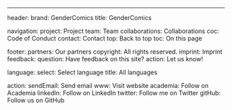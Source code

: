 ---
header:
  brand: GenderComics
  title: GenderComics

navigation:
  project: Project
  team: Team
  collaborations: Collaborations
  coc: Code of Conduct
  contact: Contact
  top: Back to top
  toc: On this page

footer:
  partners: Our partners
  copyright: All rights reserved.
  imprint: Imprint
  feedback:
    question: Have feedback on this site?
    action: Let us know!

language:
  select: Select language
  title: All languages

action:
  sendEmail: Send email
  www: Visit website
  academia:  Follow on Academia
  linkedIn: Follow on LinkedIn
  twitter: Follow me on Twitter
  gitHub: Follow us on GitHub
